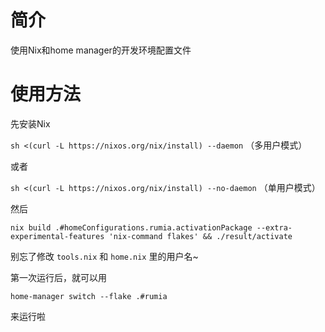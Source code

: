 # 简介

使用Nix和home manager的开发环境配置文件

# 使用方法

先安装Nix

`sh <(curl -L https://nixos.org/nix/install) --daemon` （多用户模式）

或者

`sh <(curl -L https://nixos.org/nix/install) --no-daemon` （单用户模式）

然后

`nix build .#homeConfigurations.rumia.activationPackage --extra-experimental-features 'nix-command flakes' && ./result/activate`

别忘了修改 `tools.nix` 和 `home.nix` 里的用户名~

第一次运行后，就可以用

`home-manager switch --flake .#rumia`

来运行啦

